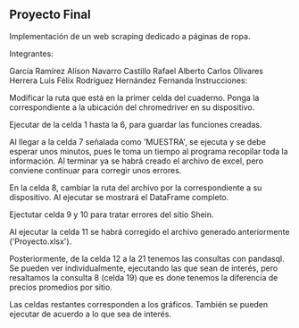 ## Proyecto Final

Implementación de un web scraping dedicado a páginas de ropa.

Integrantes:

García Ramírez Alison
Navarro Castillo Rafael Alberto Carlos
Olivares Herrera Luis Félix
Rodríguez Hernández Fernanda
Instrucciones:

Modificar la ruta que está en la primer celda del cuaderno. Ponga la correspondiente a la ubicación del chromedriver en su dispositivo.

Ejecutar de la celda 1 hasta la 6, para guardar las funciones creadas.

Al llegar a la celda 7 señalada como 'MUESTRA', se ejecuta y se debe esperar unos minutos, pues le toma un tiempo al programa recopilar toda la información. Al terminar ya se habrá creado el archivo de excel, pero conviene continuar para corregir unos errores.

En la celda 8, cambiar la ruta del archivo por la correspondiente a su dispositivo. Al ejecutar se mostrará el DataFrame completo.

Ejectutar celda 9 y 10 para tratar errores del sitio Shein.

Al ejecutar la celda 11 se habrá corregido el archivo generado anteriormente ('Proyecto.xlsx').

Posteriormente, de la celda 12 a la 21 tenemos las consultas con pandasql. Se pueden ver individualmente, ejecutando las que sean de interés, pero resaltamos la consulta 8 (celda 19) que es done tenemos la diferencia de precios promedios por sitio.

Las celdas restantes corresponden a los gráficos. También se pueden ejecutar de acuerdo a lo que sea de interés.
